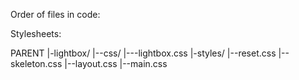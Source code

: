 Order of files in code:

Stylesheets:

PARENT
|-lightbox/
|--css/
|---lightbox.css
|-styles/
|--reset.css
|--skeleton.css
|--layout.css
|--main.css
